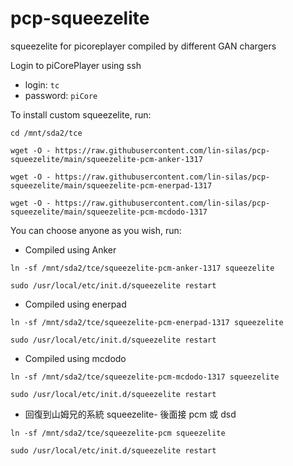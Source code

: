 # pcp-squeezelite
squeezelite for picoreplayer compiled by different GAN chargers

Login to piCorePlayer using ssh

* login: `tc`
* password: `piCore`

To install custom squeezelite, run:

`cd /mnt/sda2/tce`

`wget -O - https://raw.githubusercontent.com/lin-silas/pcp-squeezelite/main/squeezelite-pcm-anker-1317`

`wget -O - https://raw.githubusercontent.com/lin-silas/pcp-squeezelite/main/squeezelite-pcm-enerpad-1317`

`wget -O - https://raw.githubusercontent.com/lin-silas/pcp-squeezelite/main/squeezelite-pcm-mcdodo-1317`

You can choose anyone as you wish, run:

* Compiled using Anker

`ln -sf /mnt/sda2/tce/squeezelite-pcm-anker-1317 squeezelite`

`sudo /usr/local/etc/init.d/squeezelite restart`

* Compiled using enerpad

`ln -sf /mnt/sda2/tce/squeezelite-pcm-enerpad-1317 squeezelite`

`sudo /usr/local/etc/init.d/squeezelite restart`

* Compiled using mcdodo

`ln -sf /mnt/sda2/tce/squeezelite-pcm-mcdodo-1317 squeezelite`

`sudo /usr/local/etc/init.d/squeezelite restart`

* 回復到山姆兄的系統 squeezelite- 後面接 pcm 或 dsd

`ln -sf /mnt/sda2/tce/squeezelite-pcm squeezelite`

`sudo /usr/local/etc/init.d/squeezelite restart`
